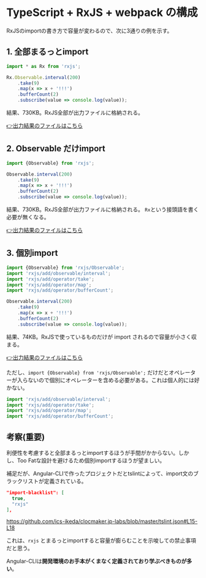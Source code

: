 # TypeScript + RxJS + webpack の構成

RxJSのimportの書き方で容量が変わるので、次に3通りの例を示す。

## 1. 全部まるっとimport

```ts
import * as Rx from 'rxjs';

Rx.Observable.interval(200)
    .take(9)
    .map(x => x + '!!!')
    .bufferCount(2)
    .subscribe(value => console.log(value));
```

結果、730KB。RxJS全部が出力ファイルに格納される。

[👉出力結果のファイルはこちら](build/import_all.js)

## 2. Observable だけimport

```ts
import {Observable} from 'rxjs';

Observable.interval(200)
    .take(9)
    .map(x => x + '!!!')
    .bufferCount(2)
    .subscribe(value => console.log(value));
```

結果、730KB。RxJS全部が出力ファイルに格納される。
`Rx`という接頭語を書く必要が無くなる。

[👉出力結果のファイルはこちら](build/import_observable.js)

## 3. 個別import

```ts
import {Observable} from 'rxjs/Observable';
import 'rxjs/add/observable/interval';
import 'rxjs/add/operator/take';
import 'rxjs/add/operator/map';
import 'rxjs/add/operator/bufferCount';

Observable.interval(200)
    .take(9)
    .map(x => x + '!!!')
    .bufferCount(2)
    .subscribe(value => console.log(value));
```

結果、74KB。RxJSで使っているものだけが import されるので容量が小さく収まる。

[👉出力結果のファイルはこちら](build/import_each.js)

ただし、`import {Observable} from 'rxjs/Observable';` だけだとオペレーターが入らないので個別にオペレーターを含める必要がある。これは個人的には好かない。

```ts
import 'rxjs/add/observable/interval';
import 'rxjs/add/operator/take';
import 'rxjs/add/operator/map';
import 'rxjs/add/operator/bufferCount';
```


## 考察(重要)

利便性を考慮すると全部まるっとimportするほうが手間がかからない。しかし、Too Fatな設計を避けるため個別importするほうが望ましい。

補足だが、Angular-CLIで作ったプロジェクトだとtslintによって、import文のブラックリストが定義されている。

```json
"import-blacklist": [
  true,
  "rxjs"
],
```

https://github.com/ics-ikeda/clocmaker.jp-labs/blob/master/tslint.json#L15-L18

これは、`rxjs` とまるっとimportすると容量が膨らむことを示唆しての禁止事項だと思う。

Angular-CLIは**開発環境のお手本がくまなく定義されており学ぶべきものが多い**。
